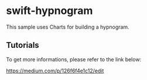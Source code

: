 # swift-hypnogram

This sample uses Charts for building a hypnogram.

## Tutorials

To get more informations, please refer to the link below: 

https://medium.com/p/126f6f4e1c12/edit
